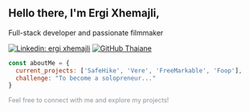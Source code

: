 <h2>Hello there, I'm Ergi Xhemajli,</h2>
<div>Full-stack developer and passionate filmmaker</div>

[![Linkedin: ergi xhemajli](https://img.shields.io/badge/-ergixhemajli-blue?style=flat-square&logo=Linkedin&logoColor=white&link=https://linkedin.com/in/ergi-xhemajli-26a238191/)](https://linkedin.com/in/ergi-xhemajli-26a238191/)
[![GitHub Thaiane](https://img.shields.io/github/followers/ergixhemajli?label=follow&style=social)](https://github.com/ergixhemajli)

```javascript
const aboutMe = {
  current_projects: ['SafeHike', 'Vere', 'FreeMarkable', 'Foop'],
  challenge: "To become a solopreneur..."
}
```
<p style="font-size: 0.9em; color: #8b949e;">Feel free to connect with me and explore my projects!</p>

